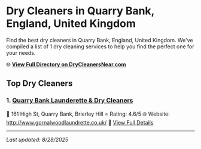 # Dry Cleaners in Quarry Bank, England, United Kingdom

Find the best dry cleaners in Quarry Bank, England, United Kingdom. We've compiled a list of 1 dry cleaning services to help you find the perfect one for your needs.

🌐 **[View Full Directory on DryCleanersNear.com](https://drycleanersnear.com/city/United%20Kingdom/England/Quarry%20Bank)**

## Top Dry Cleaners

### 1. [Quarry Bank Launderette & Dry Cleaners](https://drycleanersnear.com/dryCleaner/68994ebe3a581657721ff338/quarry-bank-launderette-dry-cleaners)
📍 161 High St, Quarry Bank, Brierley Hill
⭐ Rating: 4.6/5
🌐 Website: http://www.gornalwoodlaundrette.co.uk/
🔗 [View Full Details](https://drycleanersnear.com/dryCleaner/68994ebe3a581657721ff338/quarry-bank-launderette-dry-cleaners)


---

*Last updated: 8/28/2025*
